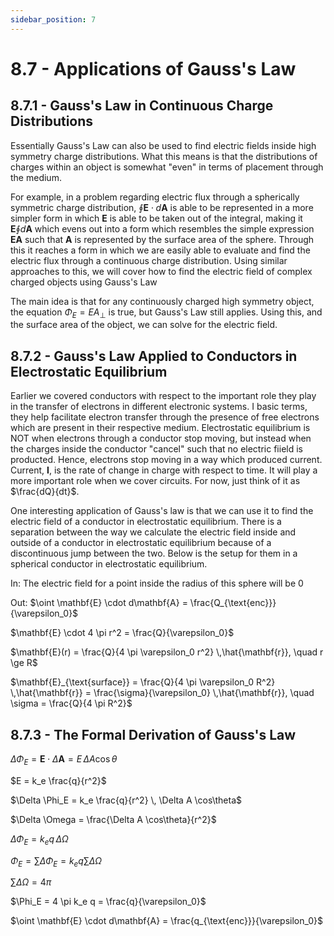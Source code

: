 ```yaml
---
sidebar_position: 7
---
```


# 8.7 - Applications of Gauss's Law

## 8.7.1 - Gauss's Law in Continuous Charge Distributions

Essentially Gauss's Law can also be used to find electric fields inside high symmetry charge distributions. What this means is that the distributions of charges within an object is somewhat "even" in terms of placement through the medium. 

For example, in a problem regarding electric flux through a spherically symmetric charge distribution, $\oint \mathbf{E} \cdot d\mathbf{A}$ is able to be represented in a more simpler form in which $\mathbf{E}$ is able to be taken out of the integral, making it $\mathbf{E} \oint d\mathbf{A}$ which evens out into a form which resembles the simple expression $\mathbf{EA}$ such that $\mathbf{A}$ is represented by the surface area of the sphere. Through this it reaches a form in which we are easily able to evaluate and find the electric flux through a continuous charge distribution. Using similar approaches to this, we will cover how to find the electric field of complex charged objects using Gauss's Law

The main idea is that for any continuously charged high symmetry object, the equation $\Phi_E = EA_{\perp}$ is true, but Gauss's Law still applies. Using this, and the surface area of the object, we can solve for the electric field. 

## 8.7.2 - Gauss's Law Applied to Conductors in Electrostatic Equilibrium

Earlier we covered conductors with respect to the important role they play in the transfer of electrons in different electronic systems. I basic terms, they help facilitate electron transfer through the presence of free electrons which are present in their respective medium. Electrostatic equilibrium is NOT when electrons through a conductor stop moving, but instead when the charges inside the conductor "cancel" such that no electric fiield is producted. Hence, electrons stop moving in a way which produced current. Current, $\mathbf{I}$, is the rate of change in charge with respect to time. It will play a more important role when we cover circuits. For now, just think of it as $\frac{dQ}{dt}$.

One interesting application of Gauss's law is that we can use it to find the electric field of a conductor in electrostatic equilibrium. There is a separation between the way we calculate the electric field inside and outside of a conductor in electrostatic equilibrium because of a discontinuous jump between the two. Below is the setup for them in a spherical conductor in electrostatic equilibrium.

In:
The electric field for a point inside the radius of this sphere will be 0

Out:
$\oint \mathbf{E} \cdot d\mathbf{A} = \frac{Q_{\text{enc}}}{\varepsilon_0}$

$\mathbf{E} \cdot 4 \pi r^2 = \frac{Q}{\varepsilon_0}$

$\mathbf{E}(r) = \frac{Q}{4 \pi \varepsilon_0 r^2} \,\hat{\mathbf{r}}, \quad r \ge R$

$\mathbf{E}_{\text{surface}} = \frac{Q}{4 \pi \varepsilon_0 R^2} \,\hat{\mathbf{r}} = \frac{\sigma}{\varepsilon_0} \,\hat{\mathbf{r}}, \quad \sigma = \frac{Q}{4 \pi R^2}$

## 8.7.3 - The Formal Derivation of Gauss's Law

$\Delta \Phi_E = \mathbf{E} \cdot \Delta \mathbf{A} = E \, \Delta A \cos\theta$

$E = k_e \frac{q}{r^2}$

$\Delta \Phi_E = k_e \frac{q}{r^2} \, \Delta A \cos\theta$

$\Delta \Omega = \frac{\Delta A \cos\theta}{r^2}$

$\Delta \Phi_E = k_e q \, \Delta \Omega$

$\Phi_E = \sum \Delta \Phi_E = k_e q \sum \Delta \Omega$

$\sum \Delta \Omega = 4\pi$

$\Phi_E = 4 \pi k_e q = \frac{q}{\varepsilon_0}$

$\oint \mathbf{E} \cdot d\mathbf{A} = \frac{q_{\text{enc}}}{\varepsilon_0}$
